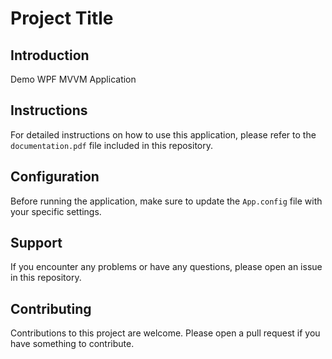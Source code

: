 # Project Title

## Introduction

Demo WPF MVVM Application

## Instructions

For detailed instructions on how to use this application, please refer to the `documentation.pdf` file included in this repository.

## Configuration

Before running the application, make sure to update the `App.config` file with your specific settings.

## Support

If you encounter any problems or have any questions, please open an issue in this repository.

## Contributing

Contributions to this project are welcome. Please open a pull request if you have something to contribute.
